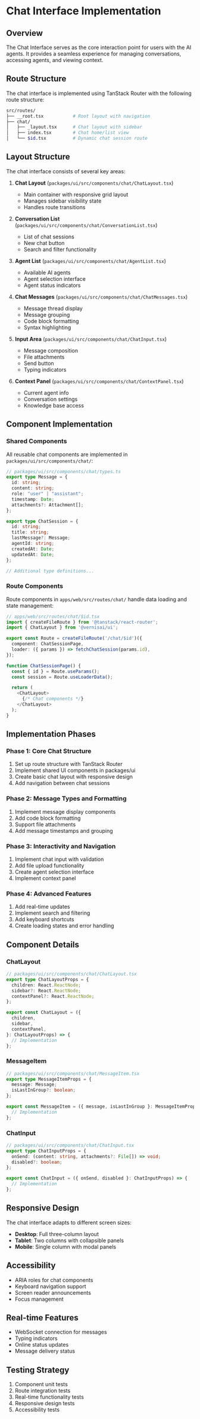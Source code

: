 # Chat Interface Implementation

## Overview

The Chat Interface serves as the core interaction point for users with the AI agents. It provides a seamless experience for managing conversations, accessing agents, and viewing context.

## Route Structure

The chat interface is implemented using TanStack Router with the following route structure:

```bash
src/routes/
├── __root.tsx           # Root layout with navigation
├── chat/
│   ├── _layout.tsx      # Chat layout with sidebar
│   ├── index.tsx        # Chat home/list view
│   └── $id.tsx          # Dynamic chat session route
```

## Layout Structure

The chat interface consists of several key areas:

1. **Chat Layout** (`packages/ui/src/components/chat/ChatLayout.tsx`)

   - Main container with responsive grid layout
   - Manages sidebar visibility state
   - Handles route transitions

2. **Conversation List** (`packages/ui/src/components/chat/ConversationList.tsx`)

   - List of chat sessions
   - New chat button
   - Search and filter functionality

3. **Agent List** (`packages/ui/src/components/chat/AgentList.tsx`)

   - Available AI agents
   - Agent selection interface
   - Agent status indicators

4. **Chat Messages** (`packages/ui/src/components/chat/ChatMessages.tsx`)

   - Message thread display
   - Message grouping
   - Code block formatting
   - Syntax highlighting

5. **Input Area** (`packages/ui/src/components/chat/ChatInput.tsx`)

   - Message composition
   - File attachments
   - Send button
   - Typing indicators

6. **Context Panel** (`packages/ui/src/components/chat/ContextPanel.tsx`)
   - Current agent info
   - Conversation settings
   - Knowledge base access

## Component Implementation

### Shared Components

All reusable chat components are implemented in `packages/ui/src/components/chat/`:

```typescript
// packages/ui/src/components/chat/types.ts
export type Message = {
  id: string;
  content: string;
  role: "user" | "assistant";
  timestamp: Date;
  attachments?: Attachment[];
};

export type ChatSession = {
  id: string;
  title: string;
  lastMessage?: Message;
  agentId: string;
  createdAt: Date;
  updatedAt: Date;
};

// Additional type definitions...
```

### Route Components

Route components in `apps/web/src/routes/chat/` handle data loading and state management:

```typescript
// apps/web/src/routes/chat/$id.tsx
import { createFileRoute } from '@tanstack/react-router';
import { ChatLayout } from '@vernisai/ui';

export const Route = createFileRoute('/chat/$id')({
  component: ChatSessionPage,
  loader: ({ params }) => fetchChatSession(params.id),
});

function ChatSessionPage() {
  const { id } = Route.useParams();
  const session = Route.useLoaderData();

  return (
    <ChatLayout>
      {/* Chat components */}
    </ChatLayout>
  );
}
```

## Implementation Phases

### Phase 1: Core Chat Structure

1. Set up route structure with TanStack Router
2. Implement shared UI components in packages/ui
3. Create basic chat layout with responsive design
4. Add navigation between chat sessions

### Phase 2: Message Types and Formatting

1. Implement message display components
2. Add code block formatting
3. Support file attachments
4. Add message timestamps and grouping

### Phase 3: Interactivity and Navigation

1. Implement chat input with validation
2. Add file upload functionality
3. Create agent selection interface
4. Implement context panel

### Phase 4: Advanced Features

1. Add real-time updates
2. Implement search and filtering
3. Add keyboard shortcuts
4. Create loading states and error handling

## Component Details

### ChatLayout

```typescript
// packages/ui/src/components/chat/ChatLayout.tsx
export type ChatLayoutProps = {
  children: React.ReactNode;
  sidebar?: React.ReactNode;
  contextPanel?: React.ReactNode;
};

export const ChatLayout = ({
  children,
  sidebar,
  contextPanel,
}: ChatLayoutProps) => {
  // Implementation
};
```

### MessageItem

```typescript
// packages/ui/src/components/chat/MessageItem.tsx
export type MessageItemProps = {
  message: Message;
  isLastInGroup?: boolean;
};

export const MessageItem = ({ message, isLastInGroup }: MessageItemProps) => {
  // Implementation
};
```

### ChatInput

```typescript
// packages/ui/src/components/chat/ChatInput.tsx
export type ChatInputProps = {
  onSend: (content: string, attachments?: File[]) => void;
  disabled?: boolean;
};

export const ChatInput = ({ onSend, disabled }: ChatInputProps) => {
  // Implementation
};
```

## Responsive Design

The chat interface adapts to different screen sizes:

- **Desktop**: Full three-column layout
- **Tablet**: Two columns with collapsible panels
- **Mobile**: Single column with modal panels

## Accessibility

- ARIA roles for chat components
- Keyboard navigation support
- Screen reader announcements
- Focus management

## Real-time Features

- WebSocket connection for messages
- Typing indicators
- Online status updates
- Message delivery status

## Testing Strategy

1. Component unit tests
2. Route integration tests
3. Real-time functionality tests
4. Responsive design tests
5. Accessibility tests
